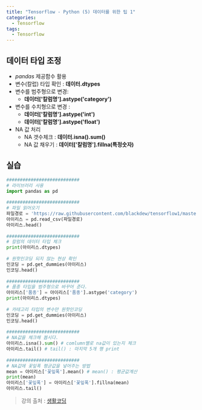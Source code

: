 ```yaml
---
title: "Tensorflow - Python (5) 데이터를 위한 팁 1"
categories:
  - Tensorflow
tags:
  - Tensorflow
---
```


## 데이터 타입 조정
- *pandas* 제공함수 활용
- 변수(칼럽) 타입 확인 : **데이터.dtypes**
- 변수를 범주형으로 변경: 
  - **데이터['칼럼명'].astype('category')**
- 변수를 수치형으로 변경 : 
  - **데이터['칼럼명'].astype('int')**
  - **데이터['칼럼명'].astype('float')**
- NA 값 처리
  - NA 갯수체크 : **데이터.isna().sum()**
  - NA 값 채우기 : **데이터['칼럼명'].fillna(특정숫자)**


## 실습 
```python
###########################
# 라이브러리 사용
import pandas as pd
 
###########################
# 파일 읽어오기
파일경로 = 'https://raw.githubusercontent.com/blackdew/tensorflow1/master/csv/iris2.csv'
아이리스 = pd.read_csv(파일경로)
아이리스.head()
 
###########################
# 칼럼의 데이터 타입 체크
print(아이리스.dtypes)
 
# 원핫인코딩 되지 않는 현상 확인
인코딩 = pd.get_dummies(아이리스)
인코딩.head()
 
###########################
# 품종 타입을 범주형으로 바꾸어 준다. 
아이리스['품종'] = 아이리스['품종'].astype('category')
print(아이리스.dtypes)
 
# 카테고리 타입의 변수만 원핫인코딩
인코딩 = pd.get_dummies(아이리스)
인코딩.head()
 
###########################
# NA값을 체크해 봅시다. 
아이리스.isna().sum() # comlumn별로 na값이 있는지 체크
아이리스.tail() # tail() : 마지막 5개 행 print
 
###########################
# NA값에 꽃잎폭 평균값을 넣어주는 방법
mean = 아이리스['꽃잎폭'].mean() # mean() : 평균값계산
print(mean)
아이리스['꽃잎폭'] = 아이리스['꽃잎폭'].fillna(mean)
아이리스.tail()
```


> 강의 출처 : [생활코딩](https://opentutorials.org/course/4570)